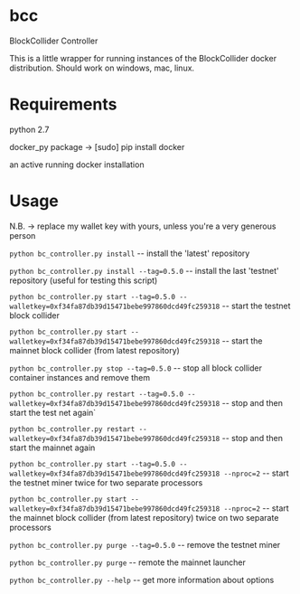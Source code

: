 # bcc
BlockCollider Controller

This is a little wrapper for running instances of the BlockCollider docker distribution.
Should work on windows, mac, linux.

# Requirements
python 2.7

docker_py package -> [sudo] pip install docker

an active running docker installation

# Usage

N.B. -> replace my wallet key with yours, unless you're a very generous person

`python bc_controller.py install` -- install the 'latest' repository 

`python bc_controller.py install --tag=0.5.0` -- install the last 'testnet' repository (useful for testing this script)


`python bc_controller.py start --tag=0.5.0 --walletkey=0xf34fa87db39d15471bebe997860dcd49fc259318` -- start the testnet block collider

`python bc_controller.py start --walletkey=0xf34fa87db39d15471bebe997860dcd49fc259318` -- start the mainnet block collider (from latest repository)

`python bc_controller.py stop --tag=0.5.0` -- stop all block collider container instances and remove them

`python bc_controller.py restart --tag=0.5.0 --walletkey=0xf34fa87db39d15471bebe997860dcd49fc259318` -- stop and then start the test net again`

`python	bc_controller.py restart --walletkey=0xf34fa87db39d15471bebe997860dcd49fc259318` -- stop and then start the mainnet again

`python bc_controller.py start --tag=0.5.0 --walletkey=0xf34fa87db39d15471bebe997860dcd49fc259318 --nproc=2` -- start the testnet miner twice for two separate processors

`python bc_controller.py start --walletkey=0xf34fa87db39d15471bebe997860dcd49fc259318 --nproc=2` -- start the mainnet block collider (from latest repository) twice on two separate processors

`python bc_controller.py purge --tag=0.5.0` -- remove the testnet miner

`python bc_controller.py purge` -- remote the mainnet launcher

`python bc_controller.py --help` -- get more information about options